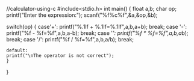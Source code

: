 //calculator-using-c
#include<stdio.h>
int main()
{
float a,b;
char op;
printf("Enter the expression:");
scanf("%f%c%f",&a,&op,&b);

switch(op)
    {
    case'+':
    printf("%.1lf + %.1lf=%.1lf",a,b,a+b);
    break;
    case '-':
    printf("%f - %f=%f",a,b,a-b);
    break;
    case '*':
    printf("%f * %f=%f",a,b,a*b);
    break;
    case '/':
    printf("%f / %f=%f",a,b,a/b);
    break;

    default:
    printf("\nThe operator is not correct");
    }
}
